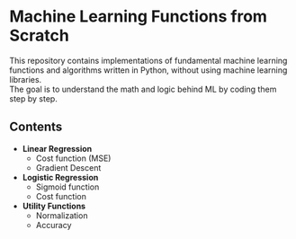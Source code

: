 # Machine Learning Functions from Scratch

This repository contains implementations of fundamental machine learning functions and algorithms written in Python, without using machine learning libraries.  
The goal is to understand the math and logic behind ML by coding them step by step.

## Contents
- **Linear Regression**
  - Cost function (MSE)
  - Gradient Descent
- **Logistic Regression**
  - Sigmoid function
  - Cost function
- **Utility Functions**
  - Normalization
  - Accuracy
